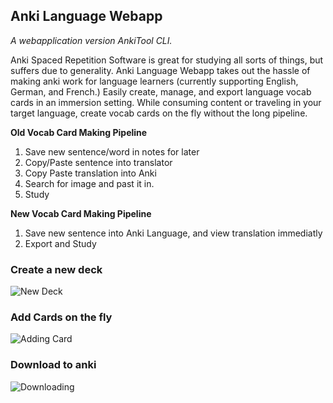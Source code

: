## Anki Language Webapp
*A webapplication version AnkiTool CLI.*

Anki Spaced Repetition Software is great for studying all sorts of things, but suffers due to generality. Anki Language Webapp takes out the hassle of making anki work for language learners (currently supporting English, German, and French.) Easily create, manage, and export language vocab cards in an immersion setting. While consuming content or traveling in your target language, create vocab cards on the fly without the long pipeline. 

**Old Vocab Card Making Pipeline**

1. Save new sentence/word in notes for later
2. Copy/Paste sentence into translator
3. Copy Paste translation into Anki
4. Search for image and past it in.
5. Study

**New Vocab Card Making Pipeline**

1. Save new sentence into Anki Language, and view translation immediatly
2. Export and Study

### Create a new deck
![New Deck](https://raw.githubusercontent.com/ChrisWeldon/AnkiTool/master/public/ankiweb_newdeck.png)

### Add Cards on the fly
![Adding Card](https://raw.githubusercontent.com/ChrisWeldon/AnkiTool/master/public/ankiweb_addcard.png)

### Download to anki
![Downloading](https://raw.githubusercontent.com/ChrisWeldon/AnkiTool/master/public/ankiweb_download.png)





